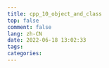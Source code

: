 ```yaml
---
title: cpp_10_object_and_class
top: false
comment: false
lang: zh-CN
date: 2022-06-18 13:02:33
tags:
categories:
---
```


